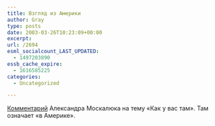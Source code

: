 ```yaml
---
title: Взгляд из Америки
author: Gray
type: posts
date: 2003-03-26T10:23:09+00:00
excerpt:
url: /2694
esml_socialcount_LAST_UPDATED:
  - 1497203890
essb_cache_expire:
  - 1616585225
categories:
  - Uncategorized

---
```








<a href="http://www.livejournal.com/users/alexmoskalyuk/66165.html" target="_blank">Комментарий</a> Александра Москалюка на тему &#171;Как у вас там&#187;. Там означает &#171;в Америке&#187;.